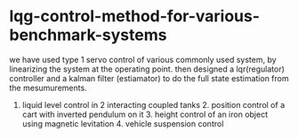 # lqg-control-method-for-various-benchmark-systems
we have used type 1 servo control of various commonly used system, by linearizing the system at the operating point. then designed a lqr(regulator) controller and a kalman filter (estiamator) to do the full state estimation from the mesumurements.
1. liquid level control in 2 interacting coupled tanks       2. position control of a cart with inverted pendulum on it         3. height control of an  iron object using magnetic levitation      4.    vehicle suspension control 
